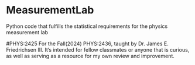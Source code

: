 # MeasurementLab
Python code that fulfills the statistical requirements for the physics measurement lab 

#PHYS:2425
For the Fall(2024) PHYS:2436, taught by Dr. James E. Friedrichsen III. It’s intended for fellow classmates or anyone that is curious, as well as serving as a resource for my own review and improvement.
